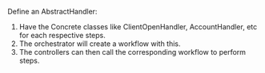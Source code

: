 Define an AbstractHandler:
  1. Have the Concrete classes like ClientOpenHandler, AccountHandler, etc for each respective steps.
  2. The orchestrator will create a workflow with this.
  3. The controllers can then call the corresponding workflow to perform steps.
